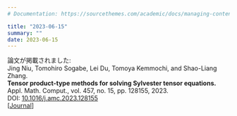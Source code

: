 ```yaml
---
# Documentation: https://sourcethemes.com/academic/docs/managing-content/

title: "2023-06-15"
summary: ""
date: 2023-06-15
---
```




論文が掲載されました:  
Jing Niu, Tomohiro Sogabe, Lei Du, Tomoya Kemmochi, and Shao-Liang Zhang.  
**Tensor product-type methods for solving Sylvester tensor equations.**  
Appl. Math. Comput., vol. 457, no. 15, pp. 128155, 2023.  
DOI: [10.1016/j.amc.2023.128155](https://doi.org/10.1016/j.amc.2023.128155)  
[[Journal](https://www.sciencedirect.com/science/article/pii/S0096300323003247)]

<!--more--> 